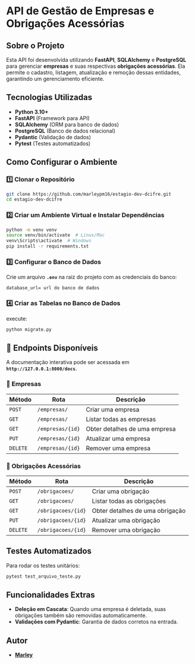 #  API de Gestão de Empresas e Obrigações Acessórias

##  Sobre o Projeto
Esta API foi desenvolvida utilizando **FastAPI**, **SQLAlchemy** e **PostgreSQL** para gerenciar **empresas** e suas respectivas **obrigações acessórias**. Ela permite o cadastro, listagem, atualização e remoção dessas entidades, garantindo um gerenciamento eficiente.

##  Tecnologias Utilizadas
- **Python 3.10+**
- **FastAPI** (Framework para API)
- **SQLAlchemy** (ORM para banco de dados)
- **PostgreSQL** (Banco de dados relacional)
- **Pydantic** (Validação de dados)
- **Pytest** (Testes automatizados)

##  Como Configurar o Ambiente

### 1️⃣ Clonar o Repositório
```bash
git clone https://github.com/marleypm16/estagio-dev-dcifre.git
cd estagio-dev-dcifre
```

### 2️⃣ Criar um Ambiente Virtual e Instalar Dependências
```bash
python -m venv venv
source venv/bin/activate  # Linux/Mac
venv\Scripts\activate  # Windows
pip install -r requirements.txt
```

### 3️⃣ Configurar o Banco de Dados
Crie um arquivo **`.env`** na raiz do projeto com as credenciais do banco:
```
database_url= url do banco de dados
```

### 4️⃣ Criar as Tabelas no Banco de Dados
 execute:
```bash
python migrate.py
```

## 🔧 Endpoints Disponíveis
A documentação interativa pode ser acessada em **`http://127.0.0.1:8000/docs`**.

### 🏢 Empresas
| Método  | Rota            | Descrição |
|---------|----------------|-------------|
| `POST`  | `/empresas/`   | Criar uma empresa |
| `GET`   | `/empresas/`   | Listar todas as empresas |
| `GET`   | `/empresas/{id}` | Obter detalhes de uma empresa |
| `PUT`   | `/empresas/{id}` | Atualizar uma empresa |
| `DELETE` | `/empresas/{id}` | Remover uma empresa |

### 📜 Obrigações Acessórias
| Método  | Rota                    | Descrição |
|---------|--------------------------|-------------|
| `POST`  | `/obrigacoes/`          | Criar uma obrigação |
| `GET`   | `/obrigacoes/`          | Listar todas as obrigações |
| `GET`   | `/obrigacoes/{id}`      | Obter detalhes de uma obrigação |
| `PUT`   | `/obrigacoes/{id}`      | Atualizar uma obrigação |
| `DELETE` | `/obrigacoes/{id}`      | Remover uma obrigação |

##  Testes Automatizados
Para rodar os testes unitários:
```bash
pytest test_arquivo_teste.py
```

##  Funcionalidades Extras
- **Deleção em Cascata**: Quando uma empresa é deletada, suas obrigações também são removidas automaticamente.
- **Validações com Pydantic**: Garantia de dados corretos na entrada.

##  Autor
- **[Marley](https://github.com/marleypm16/)**


